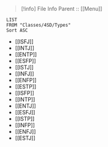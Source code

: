 >[!info] File Info
>Parent :: [[Menu]]
```dataview
LIST
FROM "Classes/4SD/Types"
Sort ASC
```
- [[ISFJ]]
- [[INTJ]]
- [[ENTP]]
- [[ESFP]]
- [[ISTJ]]
- [[INFJ]]
- [[ENFP]]
- [[ESTP]]
- [[ISFP]]
- [[INTP]]
- [[ENTJ]]
- [[ESFJ]]
- [[ISTP]]
- [[INFP]]
- [[ENFJ]]
- [[ESTJ]]